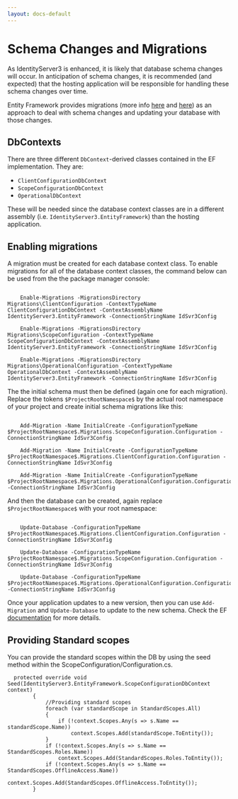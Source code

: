 ```yaml
---
layout: docs-default
---
```


# Schema Changes and Migrations

As IdentityServer3 is enhanced, it is likely that database schema changes will occur. In anticipation of schema changes, it is recommended (and expected) that the hosting application will be responsible for handling these schema changes over time.

Entity Framework provides migrations (more info [here](https://msdn.microsoft.com/en-us/data/jj591621.aspx) and [here](https://msdn.microsoft.com/en-us/data/dn481501)) as an approach to deal with schema changes and updating your database with those changes.

## DbContexts

There are three different `DbContext`-derived classes contained in the EF implementation. They are:

* `ClientConfigurationDbContext`
* `ScopeConfigurationDbContext`
* `OperationalDbContext`

These will be needed since the database context classes are in a different assembly (i.e. `IdentityServer3.EntityFramework`) than the hosting application.

## Enabling migrations

A migration must be created for each database context class. To enable migrations for all of the database context classes, the command below can be used from the the package manager console:

```

    Enable-Migrations -MigrationsDirectory Migrations\ClientConfiguration -ContextTypeName ClientConfigurationDbContext -ContextAssemblyName IdentityServer3.EntityFramework -ConnectionStringName IdSvr3Config

    Enable-Migrations -MigrationsDirectory Migrations\ScopeConfiguration -ContextTypeName ScopeConfigurationDbContext -ContextAssemblyName IdentityServer3.EntityFramework -ConnectionStringName IdSvr3Config

    Enable-Migrations -MigrationsDirectory Migrations\OperationalConfiguration -ContextTypeName OperationalDbContext -ContextAssemblyName IdentityServer3.EntityFramework -ConnectionStringName IdSvr3Config

```

The the initial schema must then be defined (again one for each migration). Replace the tokens `$ProjectRootNamespace$` by the actual root namespace of your project and create initial schema migrations like this:

```

    Add-Migration -Name InitialCreate -ConfigurationTypeName $ProjectRootNamespace$.Migrations.ScopeConfiguration.Configuration -ConnectionStringName IdSvr3Config

    Add-Migration -Name InitialCreate -ConfigurationTypeName $ProjectRootNamespace$.Migrations.ClientConfiguration.Configuration -ConnectionStringName IdSvr3Config

    Add-Migration -Name InitialCreate -ConfigurationTypeName $ProjectRootNamespace$.Migrations.OperationalConfiguration.Configuration -ConnectionStringName IdSvr3Config

```

And then the database can be created, again replace `$ProjectRootNamespace$` with your root namespace:

```

    Update-Database -ConfigurationTypeName $ProjectRootNamespace$.Migrations.ClientConfiguration.Configuration -ConnectionStringName IdSvr3Config

    Update-Database -ConfigurationTypeName $ProjectRootNamespace$.Migrations.ScopeConfiguration.Configuration -ConnectionStringName IdSvr3Config

    Update-Database -ConfigurationTypeName $ProjectRootNamespace$.Migrations.OperationalConfiguration.Configuration -ConnectionStringName IdSvr3Config

```

Once your application updates to a new version, then you can use `Add-Migration` and `Update-Database` to update to the new schema. Check the EF [documentation](https://msdn.microsoft.com/en-us/data/jj591621.aspx) for more details.

## Providing Standard scopes
You can provide the standard scopes within the DB by using the seed method within the ScopeConfiguration/Configuration.cs.

```
  protected override void Seed(IdentityServer3.EntityFramework.ScopeConfigurationDbContext context)
        {
            //Providing standard scopes
            foreach (var standardScope in StandardScopes.All)
            {
                if (!context.Scopes.Any(s => s.Name == standardScope.Name))
                    context.Scopes.Add(standardScope.ToEntity());
            }
            if (!context.Scopes.Any(s => s.Name == StandardScopes.Roles.Name))
                context.Scopes.Add(StandardScopes.Roles.ToEntity());
            if (!context.Scopes.Any(s => s.Name == StandardScopes.OfflineAccess.Name))
                context.Scopes.Add(StandardScopes.OfflineAccess.ToEntity());
        }
```
